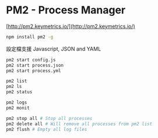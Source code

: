 # PM2 - Process Manager

[http://pm2.keymetrics.io/](http://pm2.keymetrics.io/)

```bash
npm install pm2 -g
```

設定檔支援 Javascript, JSON and YAML

```bash
pm2 start config.js
pm2 start process.json
pm2 start process.yml

pm2 list
pm2 ls
pm2 status

pm2 logs
pm2 monit

pm2 stop all # Stop all processes
pm2 delete all # Will remove all processes from pm2 list
pm2 flush # Empty all log files
```

